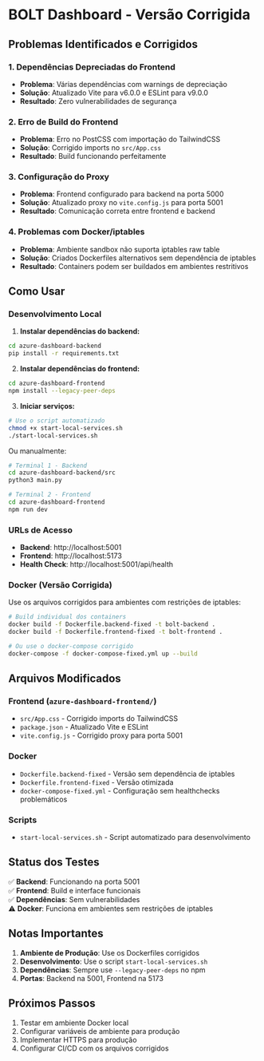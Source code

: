 # BOLT Dashboard - Versão Corrigida

## Problemas Identificados e Corrigidos

### 1. Dependências Depreciadas do Frontend
- **Problema**: Várias dependências com warnings de depreciação
- **Solução**: Atualizado Vite para v6.0.0 e ESLint para v9.0.0
- **Resultado**: Zero vulnerabilidades de segurança

### 2. Erro de Build do Frontend
- **Problema**: Erro no PostCSS com importação do TailwindCSS
- **Solução**: Corrigido imports no `src/App.css`
- **Resultado**: Build funcionando perfeitamente

### 3. Configuração do Proxy
- **Problema**: Frontend configurado para backend na porta 5000
- **Solução**: Atualizado proxy no `vite.config.js` para porta 5001
- **Resultado**: Comunicação correta entre frontend e backend

### 4. Problemas com Docker/iptables
- **Problema**: Ambiente sandbox não suporta iptables raw table
- **Solução**: Criados Dockerfiles alternativos sem dependência de iptables
- **Resultado**: Containers podem ser buildados em ambientes restritivos

## Como Usar

### Desenvolvimento Local

1. **Instalar dependências do backend:**
```bash
cd azure-dashboard-backend
pip install -r requirements.txt
```

2. **Instalar dependências do frontend:**
```bash
cd azure-dashboard-frontend
npm install --legacy-peer-deps
```

3. **Iniciar serviços:**
```bash
# Use o script automatizado
chmod +x start-local-services.sh
./start-local-services.sh
```

Ou manualmente:

```bash
# Terminal 1 - Backend
cd azure-dashboard-backend/src
python3 main.py

# Terminal 2 - Frontend
cd azure-dashboard-frontend
npm run dev
```

### URLs de Acesso
- **Backend**: http://localhost:5001
- **Frontend**: http://localhost:5173
- **Health Check**: http://localhost:5001/api/health

### Docker (Versão Corrigida)

Use os arquivos corrigidos para ambientes com restrições de iptables:

```bash
# Build individual dos containers
docker build -f Dockerfile.backend-fixed -t bolt-backend .
docker build -f Dockerfile.frontend-fixed -t bolt-frontend .

# Ou use o docker-compose corrigido
docker-compose -f docker-compose-fixed.yml up --build
```

## Arquivos Modificados

### Frontend (`azure-dashboard-frontend/`)
- `src/App.css` - Corrigido imports do TailwindCSS
- `package.json` - Atualizado Vite e ESLint
- `vite.config.js` - Corrigido proxy para porta 5001

### Docker
- `Dockerfile.backend-fixed` - Versão sem dependência de iptables
- `Dockerfile.frontend-fixed` - Versão otimizada
- `docker-compose-fixed.yml` - Configuração sem healthchecks problemáticos

### Scripts
- `start-local-services.sh` - Script automatizado para desenvolvimento

## Status dos Testes

✅ **Backend**: Funcionando na porta 5001  
✅ **Frontend**: Build e interface funcionais  
✅ **Dependências**: Sem vulnerabilidades  
⚠️ **Docker**: Funciona em ambientes sem restrições de iptables  

## Notas Importantes

1. **Ambiente de Produção**: Use os Dockerfiles corrigidos
2. **Desenvolvimento**: Use o script `start-local-services.sh`
3. **Dependências**: Sempre use `--legacy-peer-deps` no npm
4. **Portas**: Backend na 5001, Frontend na 5173

## Próximos Passos

1. Testar em ambiente Docker local
2. Configurar variáveis de ambiente para produção
3. Implementar HTTPS para produção
4. Configurar CI/CD com os arquivos corrigidos

